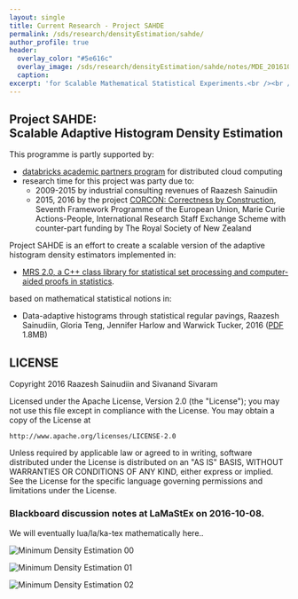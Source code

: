 ```yaml
---
layout: single
title: Current Research - Project SAHDE
permalink: /sds/research/densityEstimation/sahde/
author_profile: true
header:
  overlay_color: "#5e616c"
  overlay_image: /sds/research/densityEstimation/sahde/notes/MDE_20161010_141708_01.jpg
  caption: 
excerpt: 'for Scalable Mathematical Statistical Experiments.<br /><br /><br />'
---
```


## Project SAHDE:<br /> Scalable Adaptive Histogram Density Estimation 

This programme is partly supported by:

* [databricks academic partners program](https://academics.cloud.databricks.com) for distributed cloud computing
* research time for this project was party due to:
	* 2009-2015 by industrial consulting revenues of Raazesh Sainudiin
	* 2015, 2016 by the project [CORCON: Correctness by Construction](http://corcon.net/about/), Seventh Framework Programme of the European Union, Marie Curie Actions-People, International Research Staff Exchange Scheme with counter-part funding by The Royal Society of New Zealand 

Project SAHDE is an effort to create a scalable version of the adaptive histogram density estimators implemented in:
* [MRS 2.0, a C++ class library for statistical set processing and computer-aided proofs in statistics](https://github.com/raazesh-sainudiin/mrs2).

based on mathematical statistical notions in:
* Data-adaptive histograms through statistical regular pavings, Raazesh Sainudiin, Gloria Teng, Jennifer Harlow and Warwick Tucker, 2016 ([PDF](http://lamastex.org/preprints/20161121optMAPMDE.pdf) 1.8MB)


## LICENSE

Copyright 2016 Raazesh Sainudiin and Sivanand Sivaram

Licensed under the Apache License, Version 2.0 (the "License");
you may not use this file except in compliance with the License.
You may obtain a copy of the License at

    http://www.apache.org/licenses/LICENSE-2.0

Unless required by applicable law or agreed to in writing, software
distributed under the License is distributed on an "AS IS" BASIS,
WITHOUT WARRANTIES OR CONDITIONS OF ANY KIND, either express or implied.
See the License for the specific language governing permissions and
limitations under the License.


### Blackboard discussion notes at LaMaStEx on 2016-10-08.
 
We will eventually lua/la/ka-tex mathematically here..

![Minimum Density Estimation 00](notes/MDE_20161010_141701_00.jpg)

![Minimum Density Estimation 01](notes/MDE_20161010_141708_01.jpg)

![Minimum Density Estimation 02](notes/MDE_20161010_141714_02.jpg)


